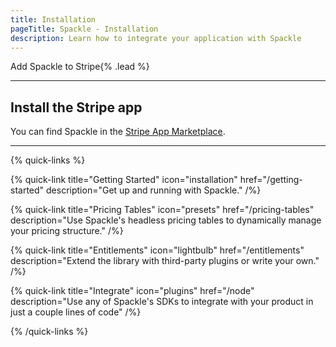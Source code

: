 ```yaml
---
title: Installation
pageTitle: Spackle - Installation
description: Learn how to integrate your application with Spackle
---
```


Add Spackle to Stripe{% .lead %}

---

## Install the Stripe app

You can find Spackle in the [Stripe App Marketplace](https://marketplace.stripe.com/apps/spackle).

---


{% quick-links %}

{% quick-link title="Getting Started" icon="installation" href="/getting-started" description="Get up and running with Spackle." /%}

{% quick-link title="Pricing Tables" icon="presets" href="/pricing-tables" description="Use Spackle's headless pricing tables to dynamically manage your pricing structure." /%}

{% quick-link title="Entitlements" icon="lightbulb" href="/entitlements" description="Extend the library with third-party plugins or write your own." /%}

{% quick-link title="Integrate" icon="plugins" href="/node" description="Use any of Spackle's SDKs to integrate with your product in just a couple lines of code" /%}

{% /quick-links %}